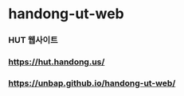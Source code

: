 # handong-ut-web

### HUT 웹사이트
### https://hut.handong.us/
### https://unbap.github.io/handong-ut-web/
